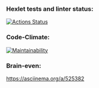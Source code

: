 ### Hexlet tests and linter status:
[![Actions Status](https://github.com/Alaiv/php-project-45/workflows/hexlet-check/badge.svg)](https://github.com/Alaiv/php-project-45/actions)

### Code-Climate:
[![Maintainability](https://api.codeclimate.com/v1/badges/1b98c85e50e393b681fc/maintainability)](https://codeclimate.com/github/Alaiv/php-project-45/maintainability)

### Brain-even:
https://asciinema.org/a/525382
